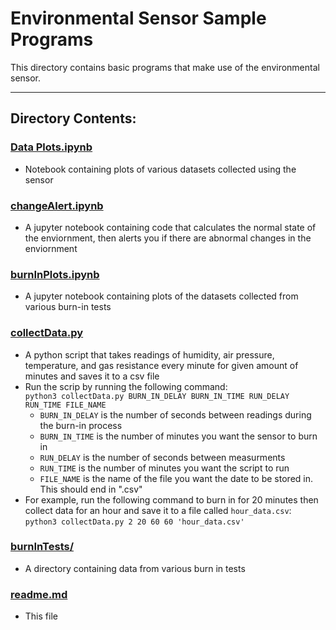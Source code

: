 # Environmental Sensor Sample Programs

This directory contains basic programs that make use of the environmental sensor.

---

## Directory Contents:

### [Data Plots.ipynb](https://github.com/ddiLab/SageEdu/blob/dev/enviSensor/sample_programs/Data%20Plots.ipynb)
* Notebook containing plots of various datasets collected using the sensor

### [changeAlert.ipynb](https://github.com/ddiLab/SageEdu/blob/dev/enviSensor/sample_programs/changeAlert.ipynb)
* A jupyter notebook containing code that calculates the normal state of the enviornment, then alerts you if there are abnormal changes in the enviornment

### [burnInPlots.ipynb](https://github.com/ddiLab/SageEdu/blob/dev/enviSensor/sample_programs/burnInPlots.ipynb)
* A jupyter notebook containing plots of the datasets collected from various burn-in tests

### [collectData.py](https://github.com/ddiLab/SageEdu/blob/dev/enviSensor/sample_programs/collectData.py)
* A python script that takes readings of humidity, air pressure, temperature, and gas resistance every minute for given amount of minutes and saves it to a csv file
* Run the scrip by running the following command:  
  `python3 collectData.py BURN_IN_DELAY BURN_IN_TIME RUN_DELAY RUN_TIME FILE_NAME`    
  * `BURN_IN_DELAY` is the number of seconds between readings during the burn-in process
  * `BURN_IN_TIME` is the number of minutes you want the sensor to burn in
  * `RUN_DELAY` is the number of seconds between measurments
  * `RUN_TIME` is the number of minutes you want the script to run
  * `FILE_NAME` is the name of the file you want the date to be stored in. This should end in ".csv"
* For example, run the following command to burn in for 20 minutes then collect data for an hour and save it to a file called `hour_data.csv`:  
    `python3 collectData.py 2 20 60 60 'hour_data.csv'`

### [burnInTests/](https://github.com/ddiLab/SageEdu/tree/dev/enviSensor/sample_programs/burnInTests)
* A directory containing data from various burn in tests

### [readme.md](https://github.com/ddiLab/SageEdu/blob/main/enviSensor/readme.md)
* This file
